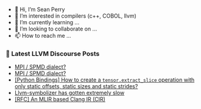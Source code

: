 - 👋 Hi, I’m Sean Perry
- 👀 I’m interested in compilers (c++, COBOL, llvm)
- 🌱 I’m currently learning ...
- 💞️ I’m looking to collaborate on ...
- 📫 How to reach me ...

<!---
s66perry/s66perry is a ✨ special ✨ repository because its `README.md` (this file) appears on your GitHub profile.
You can click the Preview link to take a look at your changes.
--->
### 📕 Latest LLVM Discourse Posts

<!-- DISCOURSE-LLVM:START -->
- [MPI / SPMD dialect?](https://discourse.llvm.org/t/mpi-spmd-dialect/72347#post_4)
- [MPI / SPMD dialect?](https://discourse.llvm.org/t/mpi-spmd-dialect/72347#post_3)
- [[Python Bindings] How to create a `tensor.extract_slice` operation with only static offsets, static sizes and static strides?](https://discourse.llvm.org/t/python-bindings-how-to-create-a-tensor-extract-slice-operation-with-only-static-offsets-static-sizes-and-static-strides/72410#post_7)
- [Llvm-symbolizer has gotten extremely slow](https://discourse.llvm.org/t/llvm-symbolizer-has-gotten-extremely-slow/67262?page=2#post_29)
- [[RFC] An MLIR based Clang IR &lpar;CIR&rpar;](https://discourse.llvm.org/t/rfc-an-mlir-based-clang-ir-cir/63319?page=4#post_77)
<!-- DISCOURSE-LLVM:END -->
